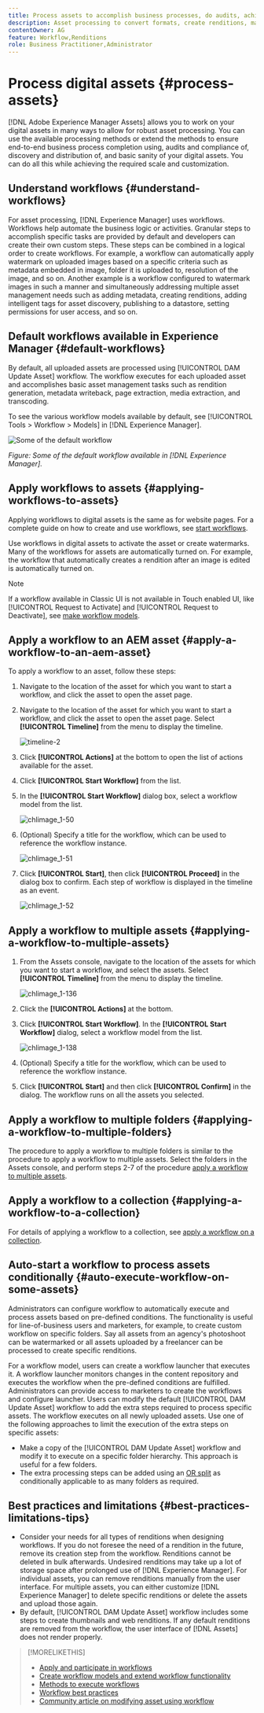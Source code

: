 ```yaml
---
title: Process assets to accomplish business processes, do audits, achieve compliance, and maintain basic sanity
description: Asset processing to convert formats, create renditions, manage assets, validate assets, and run workflows.
contentOwner: AG
feature: Workflow,Renditions
role: Business Practitioner,Administrator
---
```


# Process digital assets {#process-assets}

[!DNL Adobe Experience Manager Assets] allows you to work on your digital assets in many ways to allow for robust asset processing. You can use the available processing methods or extend the methods to ensure end-to-end business process completion using, audits and compliance of, discovery and distribution of, and basic sanity of your digital assets. You can do all this while achieving the required scale and customization.

## Understand workflows {#understand-workflows}

For asset processing, [!DNL Experience Manager] uses workflows. Workflows help automate the business logic or activities. Granular steps to accomplish specific tasks are provided by default and developers can create their own custom steps. These steps can be combined in a logical order to create workflows. For example, a workflow can automatically apply watermark on uploaded images based on a specific criteria such as metadata embedded in image, folder it is uploaded to, resolution of the image, and so on. Another example is a workflow configured to watermark images in such a manner and simultaneously addressing multiple asset management needs such as adding metadata, creating renditions, adding intelligent tags for asset discovery, publishing to a datastore, setting permissions for user access, and so on.

## Default workflows available in Experience Manager {#default-workflows}

By default, all uploaded assets are processed using [!UICONTROL DAM Update Asset] workflow. The workflow executes for each uploaded asset and accomplishes basic asset management tasks such as rendition generation, metadata writeback, page extraction, media extraction, and transcoding.

To see the various workflow models available by default, see [!UICONTROL Tools > Workflow > Models] in [!DNL Experience Manager].

![Some of the default workflow](assets/aem-default-workflows.png)

*Figure: Some of the default workflow available in [!DNL Experience Manager].*

## Apply workflows to assets {#applying-workflows-to-assets}

Applying workflows to digital assets is the same as for website pages. For a complete guide on how to create and use workflows, see [start workflows](/help/sites-authoring/workflows-participating.md).

Use workflows in digital assets to activate the asset or create watermarks. Many of the workflows for assets are automatically turned on. For example, the workflow that automatically creates a rendition after an image is edited is automatically turned on.

>[!NOTE]
>
>If a workflow available in Classic UI is not available in Touch enabled UI, like [!UICONTROL Request to Activate] and [!UICONTROL Request to Deactivate], see [make workflow models](/help/sites-developing/workflows-models.md#make-workflow-models-available-in-touchui).

## Apply a workflow to an AEM asset {#apply-a-workflow-to-an-aem-asset}

<!-- 
TBD: Add animated GIF for these steps instead of all these screenshots.
-->

To apply a workflow to an asset, follow these steps:

1. Navigate to the location of the asset for which you want to start a workflow, and click the asset to open the asset page.

1. Navigate to the location of the asset for which you want to start a workflow, and click the asset to open the asset page. Select **[!UICONTROL Timeline]** from the menu to display the timeline.

   ![timeline-2](assets/timeline-2.png)

1. Click **[!UICONTROL Actions]** at the bottom to open the list of actions available for the asset.

1. Click **[!UICONTROL Start Workflow]** from the list.

1. In the **[!UICONTROL Start Workflow]** dialog box, select a workflow model from the list.

   ![chlimage_1-50](assets/chlimage_1-50.png)

1. (Optional) Specify a title for the workflow, which can be used to reference the workflow instance.

   ![chlimage_1-51](assets/chlimage_1-51.png)

1. Click **[!UICONTROL Start]**, then click **[!UICONTROL Proceed]** in the dialog box to confirm. Each step of workflow is displayed in the timeline as an event.

   ![chlimage_1-52](assets/chlimage_1-52.png)

## Apply a workflow to multiple assets {#applying-a-workflow-to-multiple-assets}

1. From the Assets console, navigate to the location of the assets for which you want to start a workflow, and select the assets. Select **[!UICONTROL Timeline]** from the menu to display the timeline.

   ![chlimage_1-136](assets/chlimage_1-136.png)

1. Click the **[!UICONTROL Actions]** at the bottom.

1. Click **[!UICONTROL Start Workflow]**. In the **[!UICONTROL Start Workflow]** dialog, select a workflow model from the list.

   ![chlimage_1-138](assets/chlimage_1-138.png)

1. (Optional) Specify a title for the workflow, which can be used to reference the workflow instance.

1. Click **[!UICONTROL Start]** and then click **[!UICONTROL Confirm]** in the dialog. The workflow runs on all the assets you selected.

## Apply a workflow to multiple folders {#applying-a-workflow-to-multiple-folders}

The procedure to apply a workflow to multiple folders is similar to the procedure to apply a workflow to multiple assets. Select the folders in the Assets console, and perform steps 2-7 of the procedure [apply a workflow to multiple assets](assets-workflow.md#applying-a-workflow-to-multiple-assets).

## Apply a workflow to a collection {#applying-a-workflow-to-a-collection}

For details of applying a workflow to a collection, see [apply a workflow on a collection](managing-collections-touch-ui.md#running-a-workflow-on-a-collection).

## Auto-start a workflow to process assets conditionally {#auto-execute-workflow-on-some-assets}

Administrators can configure workflow to automatically execute and process assets based on pre-defined conditions. The functionality is useful for line-of-business users and marketers, for example, to create custom workflow on specific folders. Say all assets from an agency's photoshoot can be watermarked or all assets uploaded by a freelancer can be processed to create specific renditions.

For a workflow model, users can create a workflow launcher that executes it. A workflow launcher monitors changes in the content repository and executes the workflow when the pre-defined conditions are fulfilled. Administrators can provide access to marketers to create the workflows and configure launcher. Users can modify the default [!UICONTROL DAM Update Asset] workflow to add the extra steps required to process specific assets. The workflow executes on all newly uploaded assets. Use one of the following approaches to limit the execution of the extra steps on specific assets:

* Make a copy of the [!UICONTROL DAM Update Asset] workflow and modify it to execute on a specific folder hierarchy. This approach is useful for a few folders.
* The extra processing steps can be added using an [OR split](/help/sites-developing/workflows-step-ref.md#or-split) as conditionally applicable to as many folders as required.

## Best practices and limitations {#best-practices-limitations-tips}

* Consider your needs for all types of renditions when designing workflows. If you do not foresee the need of a rendition in the future, remove its creation step from the workflow. Renditions cannot be deleted in bulk afterwards. Undesired renditions may take up a lot of storage space after prolonged use of [!DNL Experience Manager]. For individual assets, you can remove renditions manually from the user interface. For multiple assets, you can either customize [!DNL Experience Manager] to delete specific renditions or delete the assets and upload those again.
* By default, [!UICONTROL DAM Update Asset] workflow includes some steps to create thumbnails and web renditions. If any default renditions are removed from the workflow, the user interface of [!DNL Assets] does not render properly.

>[!MORELIKETHIS]
>
>* [Apply and participate in workflows](/help/sites-authoring/workflows.md)
>* [Create workflow models and extend workflow functionality](/help/sites-developing/workflows.md)
>* [Methods to execute workflows](/help/sites-administering/workflows-starting.md)
>* [Workflow best practices](/help/sites-developing/workflows-best-practices.md)
>* [Community article on modifying asset using workflow](https://helpx.adobe.com/experience-manager/using/modify_asset_workflow.html)

